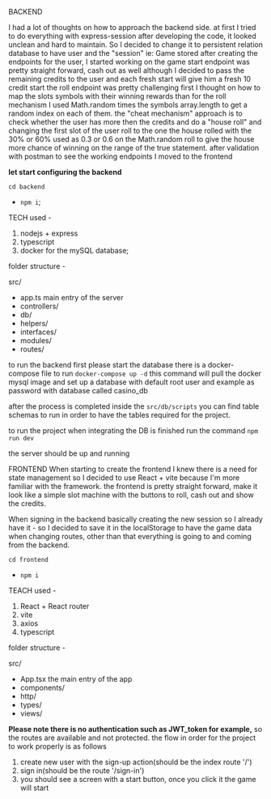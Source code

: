 BACKEND

I had a lot of thoughts on how to approach the backend side.
at first I tried to do everything with express-session
after developing the code, it looked unclean and hard to maintain.
So I decided to change it to persistent relation database
to have user and the "session" ie: Game stored
after creating the endpoints for the user, I started working on the game
start endpoint was pretty straight forward, cash out as well although I decided
to pass the remaining credits to the user and each fresh start will give him a fresh 10 credit start
the roll endpoint was pretty challenging
first I thought on how to map the slots symbols with their winning rewards
than for the roll mechanism I used Math.random times the symbols array.length
to get a random index on each of them.
the "cheat mechanism" approach is to check whether the user has more
then the credits and do a "house roll" and changing the first slot
of the user roll to the one the house rolled with the 30% or 60% used as
0.3 or 0.6 on the Math.random roll to give the house more chance of winning
on the range of the true statement. after validation with postman
to see the working endpoints I moved to the frontend

**let start configuring the backend**

`cd backend`

- `npm i`;

TECH used -

1. nodejs + express
2. typescript
3. docker for the mySQL database;

folder structure -

src/

- app.ts main entry of the server
- controllers/
- db/
- helpers/
- interfaces/
- modules/
- routes/

to run the backend first please start the database
there is a docker-compose file to run `docker-compose up -d`
this command will pull the docker mysql image and set up a database
with default root user and example as password with database called casino_db

after the process is completed inside the `src/db/scripts`
you can find table schemas to run in order to have the tables required for the project.

to run the project when integrating the DB is finished
run the command `npm run dev`

the server should be up and running

FRONTEND
When starting to create the frontend I knew there is a need for
state management so I decided to use React + vite because I'm more
familiar with the framework.
the frontend is pretty straight forward, make it look like a simple slot machine
with the buttons to roll, cash out and show the credits.

When signing in the backend basically creating the new session
so I already have it - so I decided to save it in the localStorage
to have the game data when changing routes, other than that everything is
going to and coming from the backend.

`cd frontend`
- `npm i`

TEACH used -

1. React + React router
2. vite
3. axios
4. typescript

folder structure -

src/

- App.tsx the main entry of the app
- components/
- http/
- types/
- views/

**Please note there is no authentication such as JWT_token for example,**
so the routes are available and not protected.
the flow in order for the project to work properly is as follows

1. create new user with the sign-up action(should be the index route '/')
2. sign in(should be the route '/sign-in')
3. you should see a screen with a start button, once you click it the game will start
